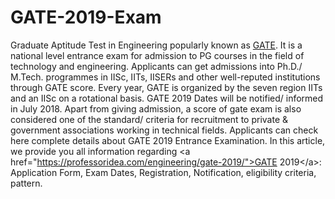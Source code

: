 # GATE-2019-Exam
Graduate Aptitude Test in Engineering popularly known as <a href="https://professoridea.com/engineering/gate-2019/">GATE</a>. It is a national level entrance exam for admission to PG courses in the field of technology and engineering. Applicants can get admissions into Ph.D./ M.Tech. programmes in IISc, IITs,  IISERs and other well-reputed institutions through GATE score. Every year, GATE is organized by the seven region IITs and an IISc on a rotational basis. GATE 2019 Dates will be notified/ informed in July 2018. Apart from giving admission, a score of gate exam is also considered one of the standard/ criteria for recruitment to private &amp; government associations working in technical fields. Applicants can check here complete details about GATE 2019 Entrance Examination. In this article, we provide you all information regarding &lt;a href="https://professoridea.com/engineering/gate-2019/">GATE 2019&lt;/a>: Application Form, Exam Dates, Registration, Notification, eligibility criteria, pattern.
